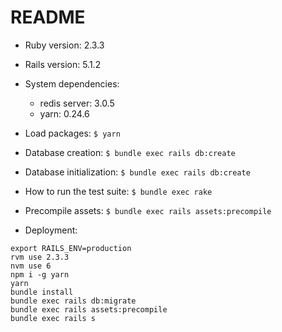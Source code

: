 # README

* Ruby version: 2.3.3

* Rails version: 5.1.2

* System dependencies:
  - redis server: 3.0.5
  - yarn: 0.24.6

* Load packages: `$ yarn`

* Database creation: `$ bundle exec rails db:create`

* Database initialization: `$ bundle exec rails db:create`

* How to run the test suite: `$ bundle exec rake`

* Precompile assets: `$ bundle exec rails assets:precompile`

* Deployment:
```
export RAILS_ENV=production
rvm use 2.3.3
nvm use 6
npm i -g yarn
yarn
bundle install
bundle exec rails db:migrate
bundle exec rails assets:precompile
bundle exec rails s
```

